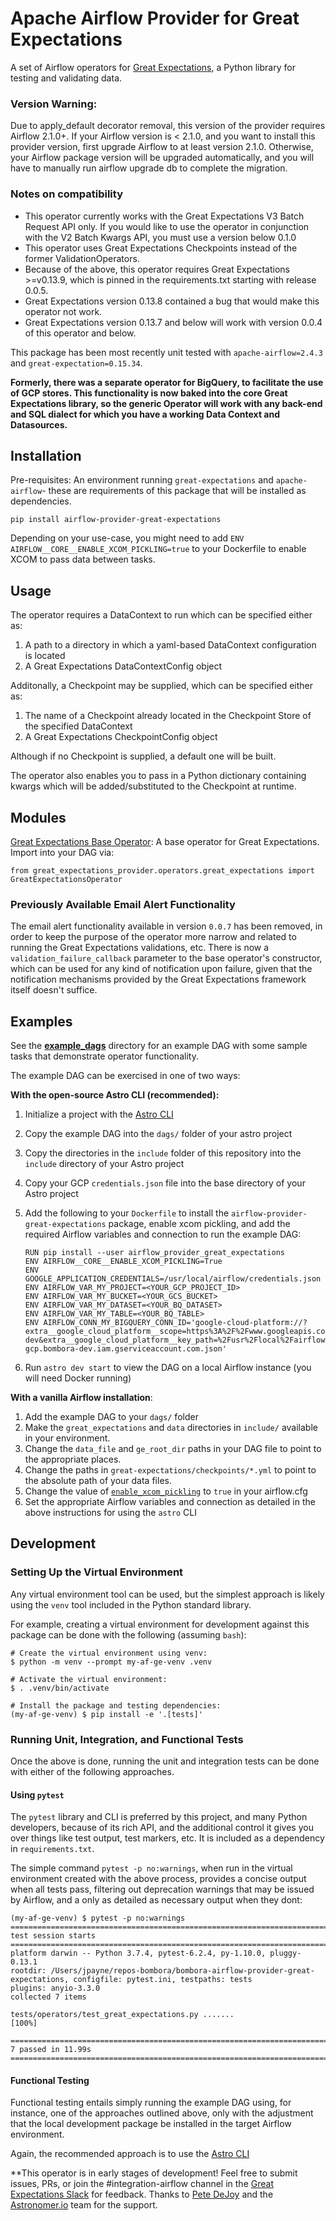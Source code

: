 # Apache Airflow Provider for Great Expectations
A set of Airflow operators for [Great Expectations](https://greatexpectations.io/), a Python library for testing and validating data.

### Version Warning:
Due to apply_default decorator removal, this version of the provider requires Airflow 2.1.0+. If your Airflow version is < 2.1.0, and you want to install this provider version, first upgrade Airflow to at least version 2.1.0. Otherwise, your Airflow package version will be upgraded automatically, and you will have to manually run airflow upgrade db to complete the migration.

### Notes on compatibility
* This operator currently works with the Great Expectations V3 Batch Request API only. If you would like to use the operator in conjunction with the V2 Batch Kwargs API, you must use a version below 0.1.0
* This operator uses Great Expectations Checkpoints instead of the former ValidationOperators.
* Because of the above, this operator requires Great Expectations >=v0.13.9, which is pinned in the requirements.txt starting with release 0.0.5.
* Great Expectations version 0.13.8 contained a bug that would make this operator not work.
* Great Expectations version 0.13.7 and below will work with version 0.0.4 of this operator and below.

This package has been most recently unit tested with `apache-airflow=2.4.3` and `great-expectation=0.15.34`.

[comment]: <> (The example DAG has been most recently tested in the `quay.io/astronomer/astro-runtime:6.0.4` Docker image using the [Astro CLI]&#40;https://www.astronomer.io/docs/cloud/stable/develop/cli-quickstart&#41;, with `great-expectation=0.15.34` and `SQLAlchemy=1.4.44`)

**Formerly, there was a separate operator for BigQuery, to facilitate the use of GCP stores. This functionality is now baked into the core Great Expectations library, so the generic Operator will work with any back-end and SQL dialect for which you have a working Data Context and Datasources.**


## Installation

Pre-requisites: An environment running `great-expectations` and `apache-airflow`- these are requirements of this package that will be installed as dependencies.

```
pip install airflow-provider-great-expectations
```

Depending on your use-case, you might need to add `ENV AIRFLOW__CORE__ENABLE_XCOM_PICKLING=true` to your Dockerfile to enable XCOM to pass data between tasks.

## Usage

The operator requires a DataContext to run which can be specified either as:
   1. A path to a directory in which a yaml-based DataContext configuration is located
   2. A Great Expectations DataContextConfig object

Additonally, a Checkpoint may be supplied, which can be specified either as:
   1. The name of a Checkpoint already located in the Checkpoint Store of the specified DataContext
   2. A Great Expectations CheckpointConfig object

Although if no Checkpoint is supplied, a default one will be built.

The operator also enables you to pass in a Python dictionary containing kwargs which will be added/substituted to the Checkpoint at runtime.

## Modules

[Great Expectations Base Operator](https://github.com/great-expectations/airflow-provider-great-expectations/blob/main/great_expectations_provider/operators/great_expectations.py): A base operator for Great Expectations. Import into your DAG via:

```
from great_expectations_provider.operators.great_expectations import GreatExpectationsOperator
```

### Previously Available Email Alert Functionality

The email alert functionality available in version `0.0.7` has been removed, in order to keep the purpose of the operator more narrow and related to running the Great Expectations validations, etc.  There is now a `validation_failure_callback` parameter to the base operator's constructor, which can be used for any kind of notification upon failure, given that the notification mechanisms provided by the Great Expectations framework itself doesn't suffice.

## Examples

See the [**example_dags**](https://github.com/great-expectations/airflow-provider-great-expectations/tree/main/great_expectations_provider/example_dags) directory for an example DAG with some sample tasks that demonstrate operator functionality.

The example DAG can be exercised in one of two ways:

**With the open-source Astro CLI (recommended):**
1. Initialize a project with the [Astro CLI](https://www.astronomer.io/docs/cloud/stable/develop/cli-quickstart)
2. Copy the example DAG into the `dags/` folder of your astro project
3. Copy the directories in the `include` folder of this repository into the `include` directory of your Astro project
4. Copy your GCP `credentials.json` file into the base directory of your Astro project
5. Add the following to your `Dockerfile` to install the `airflow-provider-great-expectations` package, enable xcom pickling, and add the required Airflow variables and connection to run the example DAG:

   ```
   RUN pip install --user airflow_provider_great_expectations
   ENV AIRFLOW__CORE__ENABLE_XCOM_PICKLING=True
   ENV GOOGLE_APPLICATION_CREDENTIALS=/usr/local/airflow/credentials.json
   ENV AIRFLOW_VAR_MY_PROJECT=<YOUR_GCP_PROJECT_ID>
   ENV AIRFLOW_VAR_MY_BUCKET=<YOUR_GCS_BUCKET>
   ENV AIRFLOW_VAR_MY_DATASET=<YOUR_BQ_DATASET>
   ENV AIRFLOW_VAR_MY_TABLE=<YOUR_BQ_TABLE>
   ENV AIRFLOW_CONN_MY_BIGQUERY_CONN_ID='google-cloud-platform://?extra__google_cloud_platform__scope=https%3A%2F%2Fwww.googleapis.com%2Fauth%2Fbigquery&extra__google_cloud_platform__project=bombora-dev&extra__google_cloud_platform__key_path=%2Fusr%2Flocal%2Fairflow%2Fairflow-gcp.bombora-dev.iam.gserviceaccount.com.json'
   ```

6. Run `astro dev start` to view the DAG on a local Airflow instance (you will need Docker running)

**With a vanilla Airflow installation**:
1. Add the example DAG to your `dags/` folder
2. Make the `great_expectations` and `data` directories in `include/` available in your environment.
3. Change the `data_file` and `ge_root_dir` paths in your DAG file to point to the appropriate places.
4. Change the paths in `great-expectations/checkpoints/*.yml` to point to the absolute path of your data files.
5. Change the value of [`enable_xcom_pickling`](https://github.com/apache/airflow/blob/master/airflow/config_templates/default_airflow.cfg#L181) to `true` in your airflow.cfg
6. Set the appropriate Airflow variables and connection as detailed in the above instructions for using the `astro` CLI

## Development

### Setting Up the Virtual Environment

Any virtual environment tool can be used, but the simplest approach is likely using the `venv` tool included
in the Python standard library.

For example, creating a virtual environment for development against this package can be done with the following
(assuming `bash`):

```
# Create the virtual environment using venv:
$ python -m venv --prompt my-af-ge-venv .venv

# Activate the virtual environment:
$ . .venv/bin/activate

# Install the package and testing dependencies:
(my-af-ge-venv) $ pip install -e '.[tests]'
```

### Running Unit, Integration, and Functional Tests

Once the above is done, running the unit and integration tests can be done with either of the following approaches.

#### Using `pytest`

The `pytest` library and CLI is preferred by this project, and many Python developers, because of its
rich API, and the additional control it gives you over things like test output, test markers, etc.
It is included as a dependency in `requirements.txt`.

The simple command `pytest -p no:warnings`, when run in the virtual environment created with the above
process, provides a concise output when all tests pass, filtering out deprecation warnings that may be
issued by Airflow, and a only as detailed as necessary output when they dont:

```
(my-af-ge-venv) $ pytest -p no:warnings
=========================================================================================== test session starts ============================================================================================
platform darwin -- Python 3.7.4, pytest-6.2.4, py-1.10.0, pluggy-0.13.1
rootdir: /Users/jpayne/repos-bombora/bombora-airflow-provider-great-expectations, configfile: pytest.ini, testpaths: tests
plugins: anyio-3.3.0
collected 7 items

tests/operators/test_great_expectations.py .......                                                                                                                                                   [100%]

============================================================================================ 7 passed in 11.99s ============================================================================================
```

#### Functional Testing

Functional testing entails simply running the example DAG using, for instance, one of the approaches outlined above, only with the adjustment that the local development package be installed in the target Airflow environment.

Again, the recommended approach is to use the [Astro CLI](https://www.astronomer.io/docs/cloud/stable/develop/cli-quickstart)

**This operator is in early stages of development! Feel free to submit issues, PRs, or join the #integration-airflow channel in the [Great Expectations Slack](http://greatexpectations.io/slack) for feedback. Thanks to [Pete DeJoy](https://github.com/petedejoy) and the [Astronomer.io](https://www.astronomer.io/) team for the support.
